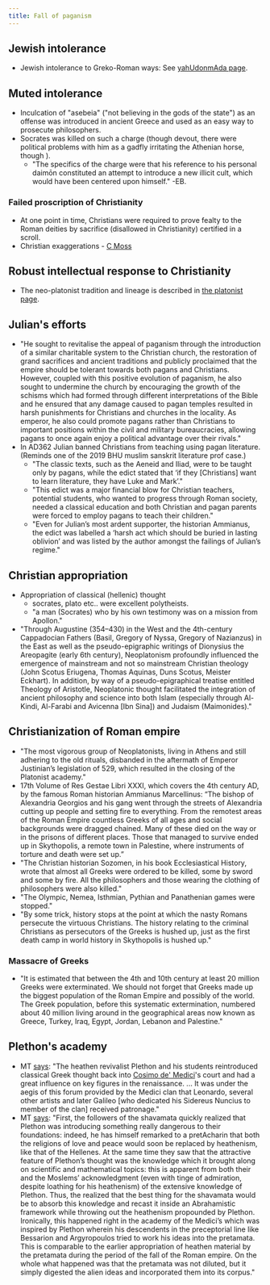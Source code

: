 ```yaml
---
title: Fall of paganism
---
```


## Jewish intolerance
- Jewish intolerance to Greko-Roman ways: See [yahUdonmAda page](../../main/rivals/abe-disease/yahUdonmAdaH.md).

## Muted intolerance
- Inculcation of "asebeia" ("not believing in the gods of the state") as an offense was introduced in ancient Greece and used as an easy way to prosecute philosophers.
- Socrates was killed on such a charge (though devout, there were political problems with him as a gadfly irritating the Athenian horse, though ).
  - "The specifics of the charge were that his reference to his personal daimōn constituted an attempt to introduce a new illicit cult, which would have been centered upon himself." -EB.

### Failed proscription of Christianity
- At one point in time, Christians were required to prove fealty to the Roman deities by sacrifice (disallowed in Christianity) certified in a scroll.
- Christian exaggerations - [C Moss](https://www.amazon.com/Myth-Persecution-Christians-Invented-Martyrdom-ebook/dp/B0089LOOF4/ref=asap_bc?ie=UTF8)

## Robust intellectual response to Christianity
- The neo-platonist tradition and lineage is described in [the platonist page](../philosophy/platonism/).

## Julian's efforts
- "He sought to revitalise the appeal of paganism through the introduction of a similar charitable system to the Christian church, the restoration of grand sacrifices and ancient traditions and publicly proclaimed that the empire should be tolerant towards both pagans and Christians. However, coupled with this positive evolution of paganism, he also sought to undermine the church by encouraging the growth of the schisms which had formed through different interpretations of the Bible and he ensured that any damage caused to pagan temples resulted in harsh punishments for Christians and churches in the locality. As emperor, he also could promote pagans rather than Christians to important positions within the civil and military bureaucracies, allowing pagans to once again enjoy a political advantage over their rivals."
- In AD362 Julian banned Christians from teaching using pagan literature. (Reminds one of the 2019 BHU muslim sanskrit literature prof case.)
  - "The classic texts, such as the Aeneid and Iliad, were to be taught only by pagans, while the edict stated that ‘if they [Christians] want to learn literature, they have Luke and Mark’."
  - "This edict was a major financial blow for Christian teachers, potential students, who wanted to progress through Roman society, needed a classical education and both Christian and pagan parents were forced to employ pagans to teach their children."
  - "Even for Julian’s most ardent supporter, the historian Ammianus, the edict was labelled a ‘harsh act which should be buried in lasting oblivion’ and was listed by the author amongst the failings of Julian’s regime."

## Christian appropriation
- Appropriation of classical (hellenic) thought
  - socrates, plato etc.. were excellent polytheists.
  - "a man (Socrates) who by his own testimony was on a mission from Apollon."
- "Through Augustine (354–430) in the West and the 4th-century Cappadocian Fathers (Basil, Gregory of Nyssa, Gregory of Nazianzus) in the East as well as the pseudo-epigraphic writings of Dionysius the Areopagite (early 6th century), Neoplatonism profoundly influenced the emergence of mainstream and not so mainstream Christian theology (John Scotus Eriugena, Thomas Aquinas, Duns Scotus, Meister Eckhart). In addition, by way of a pseudo-epigraphical treatise entitled Theology of Aristotle, Neoplatonic thought facilitated the integration of ancient philosophy and science into both Islam (especially through Al-Kindi, Al-Farabi and Avicenna [Ibn Sina]) and Judaism (Maimonides)."

## Christianization of Roman empire
- "The most vigorous group of Neoplatonists, living in Athens and still adhering to the old rituals, disbanded in the aftermath of Emperor Justinian’s legislation of 529, which resulted in the closing of the Platonist academy."
- 17th Volume of Res Gestae Libri XXXI, which covers the 4th century AD, by the famous Roman historian Ammianus Marcellinus: “The bishop of Alexandria Georgios and his gang went through the streets of Alexandria cutting up people and setting fire to everything. From the remotest areas of the Roman Empire countless Greeks of all ages and social backgrounds were dragged chained. Many of these died on the way or in the prisons of different places. Those that managed to survive ended up in Skythopolis, a remote town in Palestine, where instruments of torture and death were set up.”
- "The Christian historian Sozomen, in his book Ecclesiastical History, wrote that almost all Greeks were ordered to be killed, some by sword and some by fire. All the philosophers and those wearing the clothing of philosophers were also killed."
- "The Olympic, Nemea, Isthmian, Pythian and Panathenian games were stopped."
- "By some trick, history stops at the point at which the nasty Romans persecute the virtuous Christians. The history relating to the criminal Christians as persecutors of the Greeks is hushed up, just as the first death camp in world history in Skythopolis is hushed up."

### Massacre of Greeks
- "It is estimated that between the 4th and 10th century at least 20 million Greeks were exterminated. We should not forget that Greeks made up the biggest population of the Roman Empire and possibly of the world. The Greek population, before this systematic extermination, numbered about 40 million living around in the geographical areas now known as Greece, Turkey, Iraq, Egypt, Jordan, Lebanon and Palestine."

## Plethon's academy
- MT [says](https://manasataramgini.wordpress.com/2013/02/10/the-end-of-the-heathens/): "The heathen revivalist Plethon and his students reintroduced classical Greek thought back into [Cosimo de' Medici](https://en.wikipedia.org/wiki/Cosimo_de%27_Medici)'s court and had a great influence on key figures in the renaissance. ... It was under the aegis of this forum provided by the Medici clan that Leonardo, several other artists and later Galileo \[who dedicated his Sidereus Nuncius to member of the clan\] received patronage."
- MT [says](https://manasataramgini.wordpress.com/2013/02/10/the-end-of-the-heathens/): "First, the followers of the shavamata quickly realized that Plethon was introducing something really dangerous to their foundations: indeed, he has himself remarked to a pretAcharin that both the religions of love and peace would soon be replaced by heathenism, like that of the Hellenes. At the same time they saw that the attractive feature of Plethon’s thought was the knowledge which it brought along on scientific and mathematical topics: this is apparent from both their and the Moslems’ acknowledgment (even with tinge of admiration, despite loathing for his heathenism) of the extensive knowledge of Plethon. Thus, the realized that the best thing for the shavamata would be to absorb this knowledge and recast it inside an Abrahamistic framework while throwing out the heathenism propounded by Plethon. Ironically, this happened right in the academy of the Medici’s which was inspired by Plethon wherein his descendents in the preceptorial line like Bessarion and Argyropoulos tried to work his ideas into the pretamata. This is comparable to the earlier appropriation of heathen material by the pretamata during the period of the fall of the Roman empire. On the whole what happened was that the pretamata was not diluted, but it simply digested the alien ideas and incorporated them into its corpus."

